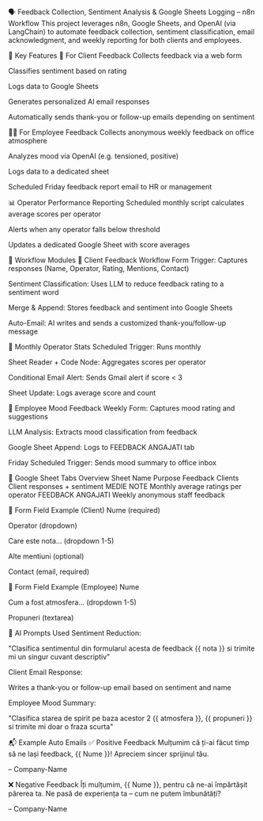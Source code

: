 🗣️ Feedback Collection, Sentiment Analysis & Google Sheets Logging – n8n Workflow
This project leverages n8n, Google Sheets, and OpenAI (via LangChain) to automate feedback collection, sentiment classification, email acknowledgment, and weekly reporting for both clients and employees.

🔄 Key Features
🌟 For Client Feedback
Collects feedback via a web form

Classifies sentiment based on rating

Logs data to Google Sheets

Generates personalized AI email responses

Automatically sends thank-you or follow-up emails depending on sentiment

🧑‍💼 For Employee Feedback
Collects anonymous weekly feedback on office atmosphere

Analyzes mood via OpenAI (e.g. tensioned, positive)

Logs data to a dedicated sheet

Scheduled Friday feedback report email to HR or management

📊 Operator Performance Reporting
Scheduled monthly script calculates average scores per operator

Alerts when any operator falls below threshold

Updates a dedicated Google Sheet with score averages

🧰 Workflow Modules
📝 Client Feedback Workflow
Form Trigger: Captures responses (Name, Operator, Rating, Mentions, Contact)

Sentiment Classification: Uses LLM to reduce feedback rating to a sentiment word

Merge & Append: Stores feedback and sentiment into Google Sheets

Auto-Email: AI writes and sends a customized thank-you/follow-up message

🔁 Monthly Operator Stats
Scheduled Trigger: Runs monthly

Sheet Reader + Code Node: Aggregates scores per operator

Conditional Email Alert: Sends Gmail alert if score < 3

Sheet Update: Logs average score and count

🧘 Employee Mood Feedback
Weekly Form: Captures mood rating and suggestions

LLM Analysis: Extracts mood classification from feedback

Google Sheet Append: Logs to FEEDBACK ANGAJATI tab

Friday Scheduled Trigger: Sends mood summary to office inbox

🧾 Google Sheet Tabs Overview
Sheet Name	Purpose
Feedback Clients	Client responses + sentiment
MEDIE NOTE	Monthly average ratings per operator
FEEDBACK ANGAJATI	Weekly anonymous staff feedback

🧪 Form Field Example (Client)
Nume (required)

Operator (dropdown)

Care este nota... (dropdown 1-5)

Alte mentiuni (optional)

Contact (email, required)

🧪 Form Field Example (Employee)
Nume

Cum a fost atmosfera... (dropdown 1-5)

Propuneri (textarea)

🧠 AI Prompts Used
Sentiment Reduction:

"Clasifica sentimentul din formularul acesta de feedback {{ nota }} si trimite mi un singur cuvant descriptiv"

Client Email Response:

Writes a thank-you or follow-up email based on sentiment and name

Employee Mood Summary:

"Clasifica starea de spirit pe baza acestor 2 {{ atmosfera }}, {{ propuneri }} si trimite mi doar o fraza scurta"

📬 Example Auto Emails
✅ Positive Feedback
Mulțumim că ți-ai făcut timp să ne lași feedback, {{ Nume }}!
Apreciem sincer sprijinul tău.

– Company-Name

❌ Negative Feedback
Îți mulțumim, {{ Nume }}, pentru că ne-ai împărtășit părerea ta.
Ne pasă de experiența ta – cum ne putem îmbunătăți?

– Company-Name
